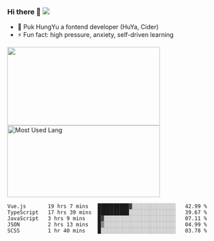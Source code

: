 ### Hi there 👋   ![](https://komarev.com/ghpvc/?username=trojan0523&color=ff69b4&label=PV+Since+2020-1-1)

 - 🔭 Puk HungYu a fontend developer (HuYa, Cider)
 - ⚡ Fun fact: high pressure, anxiety, self-driven learning 

 <img align="left" width="350px" height="180px" src="https://github-readme-stats.vercel.app/api?username=trojan0523&show_icons=true&icon_color=199861&count_private=true" />
 
 <img width="350px" height="165px" alt="Most Used Lang" src="https://github-readme-stats.vercel.app/api/top-langs/?username=trojan0523&layout=compact"/>
 

 <!--START_SECTION:waka-->
```text
Vue.js       19 hrs 7 mins   ██████████▓░░░░░░░░░░░░░░   42.99 % 
TypeScript   17 hrs 39 mins  ██████████░░░░░░░░░░░░░░░   39.67 % 
JavaScript   3 hrs 9 mins    █▓░░░░░░░░░░░░░░░░░░░░░░░   07.11 % 
JSON         2 hrs 13 mins   █▒░░░░░░░░░░░░░░░░░░░░░░░   04.99 % 
SCSS         1 hr 40 mins    █░░░░░░░░░░░░░░░░░░░░░░░░   03.78 % 
```
<!--END_SECTION:waka-->

 
<!--
**Trojan0523/Trojan0523** is a ✨ _special_ ✨ repository because its `README.md` (this file) appears on your GitHub profile.

Here are some ideas to get you started:

- 👯 looking to collaborate on where? i don`t know
- 🤔 I’m looking for help with ...
- 💬 Ask me about ...
- 📫 How to reach me: ...
- 😄 Pronouns: ...
- ⚡ Fun fact: ...
![](https://komarev.com/ghpvc/?username=trojan0523)
-->
